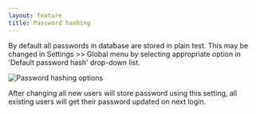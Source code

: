 ```yaml
---
layout: feature
title: Password hashing
---
```


By default all passwords in database are stored in plain test. This may be changed in Settings >> Global menu by selecting appropriate option in 'Default password hash' drop-down list.

![Password hashing options](http://i62.tinypic.com/3442pzp.png)

After changing all new users will store password using this setting, all existing users will get their password updated on next login.